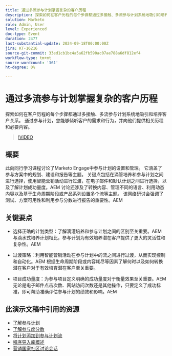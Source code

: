 ```yaml
---
title: 通过多流参与计划掌握复杂的客户历程
description: 探索如何在客户历程的每个步骤都通过多接触、多流参与计划系统地吸引和培养客户关系。 通过参与计划，您能够倾听客户的需求和行为，并向他们提供相关历程和必要内容。
solution: Marketo
role: Admin, User
level: Experienced
doc-type: Event
duration: 2477
last-substantial-update: 2024-09-18T00:00:00Z
jira: KT-16216
source-git-commit: 33ed1cb1bc4a5a62fb590ac07ae788a6df812ef4
workflow-type: tm+mt
source-wordcount: '361'
ht-degree: 0%

---
```



# 通过多流参与计划掌握复杂的客户历程

探索如何在客户历程的每个步骤都通过多接触、多流参与计划系统地吸引和培养客户关系。 通过参与计划，您能够倾听客户的需求和行为，并向他们提供相关历程和必要内容。

>[!VIDEO](https://video.tv.adobe.com/v/3434490/?learn=on)

## 概要

此向同行学习课程讨论了Marketo Engage中参与计划的设置和管理。 它涵盖了参与方案中的规划、建设和报告等主题。 关键点包括在滴管培养和参与计划之间进行选择，使用智能营销活动进行过渡，在电子邮件和默认计划之间进行选择，以及了解计划成功量度。&#x200B;AEM 讨论还涉及了转换内容、管理不同的语言、利用动态内容以及基于生命周期阶段或产品系列设置多个流等主题。 该网络研讨会强调了测试、方案可用性和利用参与分数进行报告的重要性。&#x200B;AEM

## 关键要点

* 选择正确的计划类型：了解滴灌培养和参与计划之间的区别至关重要。&#x200B;AEM 与滴水式培养计划相比，参与计划为有效培养潜在客户提供了更大的灵活性和复杂性。&#x200B;AEM

* 过渡策略：利用智能营销活动在参与计划中的流之间进行过渡，从而实现控制和自动化。&#x200B;AEM 根据生命周期阶段或内容耗尽等因素了解何时以及如何转换潜在客户对于有效培育潜在客户至关重要。

* 项目成功量度：为参与项目定义明确的成功量度对于衡量效果至关重要。&#x200B;AEM 无论是电子邮件点击次数、网站访问次数还是其他操作，只要定义了成功标准，即可帮助准确评估参与计划的绩效和影响。&#x200B;AEM

## 此演示文稿中引用的资源

* [了解参与计划](https://experienceleague.adobe.com/zh-hans/docs/marketo/using/product-docs/email-marketing/drip-nurturing/creating-an-engagement-program/understanding-engagement-programs)
* [了解参与度分数](https://experienceleague.adobe.com/zh-hans/docs/marketo/using/product-docs/email-marketing/drip-nurturing/reports-and-notifications/understanding-the-engagement-score)
* [将计划添加到参与计划流](https://experienceleague.adobe.com/zh-hans/docs/marketo/using/product-docs/email-marketing/drip-nurturing/creating-an-engagement-program/adding-a-program-to-an-engagement-program-stream)
* [程序导入库概述](https://experienceleague.adobe.com/zh-hans/docs/marketo/using/product-docs/core-marketo-concepts/programs/program-library/program-import-library-overview)
* [营销国家社区讨论会话](https://nation.marketo.com/t5/product-discussions/sept-17-webinar-learn-from-your-peers-master-complex-customer/td-p/352582)
